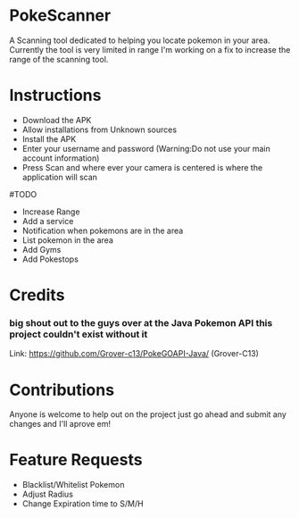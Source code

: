 # PokeScanner
A Scanning tool dedicated to helping you locate pokemon in your area. Currently the tool is very limited in range I'm working on a fix to increase the range of the scanning tool.

# Instructions
- Download the APK
- Allow installations from Unknown sources
- Install the APK
- Enter your username and password (Warning:Do not use your main account information)
- Press Scan and where ever your camera is centered is where the application will scan

#TODO
- Increase Range
- Add a service
- Notification when pokemons are in the area
- List pokemon in the area
- Add Gyms
- Add Pokestops

# Credits
### big shout out to the guys over at the Java Pokemon API this project couldn't exist without it
Link: https://github.com/Grover-c13/PokeGOAPI-Java/ (Grover-C13)


# Contributions
Anyone is welcome to help out on the project just go ahead and submit any changes and I'll aprove em!

# Feature Requests
- Blacklist/Whitelist Pokemon
- Adjust Radius
- Change Expiration time to S/M/H
